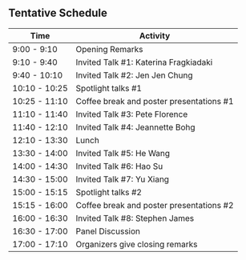 ## Tentative Schedule

| Time | Activity |
|------|----------|
| 9:00 - 9:10 | Opening Remarks |
| 9:10 - 9:40 | Invited Talk #1: Katerina Fragkiadaki |
| 9:40 - 10:10 | Invited Talk #2: Jen Jen Chung |
| 10:10 - 10:25 | Spotlight talks #1 |
| 10:25 - 11:10 | Coffee break and poster presentations #1 |
| 11:10 - 11:40 | Invited Talk #3: Pete Florence |
| 11:40 - 12:10 | Invited Talk #4: Jeannette Bohg  |
| 12:10 - 13:30 | Lunch |
| 13:30 - 14:00 | Invited Talk #5: He Wang|
| 14:00 - 14:30 | Invited Talk #6: Hao Su |
| 14:30 - 15:00 | Invited Talk #7: Yu Xiang |
| 15:00 - 15:15 | Spotlight talks #2 |
| 15:15 - 16:00 | Coffee break and poster presentations #2 |
| 16:00 - 16:30 | Invited Talk #8: Stephen James|
| 16:30 - 17:00 | Panel Discussion |
| 17:00 - 17:10 | Organizers give closing remarks |

